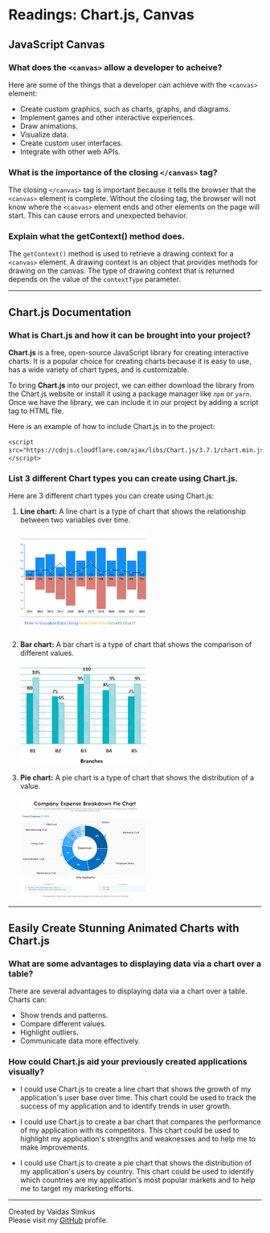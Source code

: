 # Readings: Chart.js, Canvas

## JavaScript Canvas

### What does the `<canvas>` allow a developer to acheive?

Here are some of the things that a developer can achieve with the `<canvas>` element:

* Create custom graphics, such as charts, graphs, and diagrams.
* Implement games and other interactive experiences.
* Draw animations.
* Visualize data.
* Create custom user interfaces.
* Integrate with other web APIs.

### What is the importance of the closing `</canvas>` tag?

The closing `</canvas>` tag is important because it tells the browser that the `<canvas>` element is complete. Without the 
closing tag, the browser will not know where the `<canvas>` element ends and other elements on the page will start. This 
can cause errors and unexpected behavior.

### Explain what the getContext() method does.

The `getContext()` method is used to retrieve a drawing context for a `<canvas>` element. A drawing context is an object that 
provides methods for drawing on the canvas. The type of drawing context that is returned depends on the value of the 
`contextType` parameter.

***

## Chart.js Documentation

### What is Chart.js and how it can be brought into your project?


**Chart.js** is a free, open-source JavaScript library for creating interactive charts. It is a popular choice for creating charts 
because it is easy to use, has a wide variety of chart types, and is customizable.

To bring **Chart.js** into our project, we can either download the library from the Chart.js website or install it using a package 
manager like `npm` or `yarn`. Once we have the library, we can include it in our project by adding a script tag to HTML file.

Here is an example of how to include Chart.js in to the project:

```
<script src="https://cdnjs.cloudflare.com/ajax/libs/Chart.js/3.7.1/chart.min.js"></script>
```

### List 3 different Chart types you can create using Chart.js.

Here are 3 different chart types you can create using Chart.js:

1. **Line chart:** A line chart is a type of chart that shows the relationship between two variables over time.

    ![LineChart](lineChart.jpg)

2. **Bar chart:** A bar chart is a type of chart that shows the comparison of different values. 

    ![BarChart](barChart.png)

3. **Pie chart:** A pie chart is a type of chart that shows the distribution of a value.

    ![PieChart](pieChart.jpg)

***

## Easily Create Stunning Animated Charts with Chart.js

### What are some advantages to displaying data via a chart over a table?

There are several advantages to displaying data via a chart over a table. Charts can:

* Show trends and patterns.
* Compare different values.
* Highlight outliers.
* Communicate data more effectively.

### How could Chart.js aid your previously created applications visually?

* I could use Chart.js to create a line chart that shows the growth of my application's user base over time. This chart 
  could be used to track the success of my application and to identify trends in user growth.

* I could use Chart.js to create a bar chart that compares the performance of my application with its competitors. 
  This chart could be used to highlight my application's strengths and weaknesses and to help me to make improvements.

* I could use Chart.js to create a pie chart that shows the distribution of my application's users by country. This chart 
  could be used to identify which countries are my application's most popular markets and to help me to target my marketing 
  efforts.

***

Created by Vaidas Simkus  
Please visit my [GitHub](https://github.com/MisterVaidas) profile.